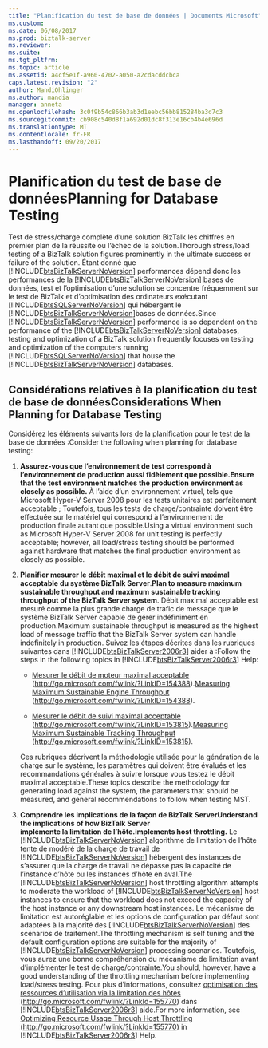 ```yaml
---
title: "Planification du test de base de données | Documents Microsoft"
ms.custom: 
ms.date: 06/08/2017
ms.prod: biztalk-server
ms.reviewer: 
ms.suite: 
ms.tgt_pltfrm: 
ms.topic: article
ms.assetid: a4cf5e1f-a960-4702-a050-a2cdacddcbca
caps.latest.revision: "2"
author: MandiOhlinger
ms.author: mandia
manager: anneta
ms.openlocfilehash: 3c0f9b54c866b3ab3d1eebc56bb815284ba3d7c3
ms.sourcegitcommit: cb908c540d8f1a692d01dc8f313e16cb4b4e696d
ms.translationtype: MT
ms.contentlocale: fr-FR
ms.lasthandoff: 09/20/2017
---
```

# <a name="planning-for-database-testing"></a><span data-ttu-id="6e03e-102">Planification du test de base de données</span><span class="sxs-lookup"><span data-stu-id="6e03e-102">Planning for Database Testing</span></span>
<span data-ttu-id="6e03e-103">Test de stress/charge complète d’une solution BizTalk les chiffres en premier plan de la réussite ou l’échec de la solution.</span><span class="sxs-lookup"><span data-stu-id="6e03e-103">Thorough stress/load testing of a BizTalk solution figures prominently in the ultimate success or failure of the solution.</span></span> <span data-ttu-id="6e03e-104">Étant donné que [!INCLUDE[btsBizTalkServerNoVersion](../includes/btsbiztalkservernoversion-md.md)] performances dépend donc les performances de la [!INCLUDE[btsBizTalkServerNoVersion](../includes/btsbiztalkservernoversion-md.md)] bases de données, test et l’optimisation d’une solution se concentre fréquemment sur le test de BizTalk et d’optimisation des ordinateurs exécutant [!INCLUDE[btsSQLServerNoVersion](../includes/btssqlservernoversion-md.md)] qui hébergent le [!INCLUDE[btsBizTalkServerNoVersion](../includes/btsbiztalkservernoversion-md.md)]bases de données.</span><span class="sxs-lookup"><span data-stu-id="6e03e-104">Since [!INCLUDE[btsBizTalkServerNoVersion](../includes/btsbiztalkservernoversion-md.md)] performance is so dependent on the performance of the [!INCLUDE[btsBizTalkServerNoVersion](../includes/btsbiztalkservernoversion-md.md)] databases, testing and optimization of a BizTalk solution frequently focuses on testing and optimization of the computers running [!INCLUDE[btsSQLServerNoVersion](../includes/btssqlservernoversion-md.md)] that house the [!INCLUDE[btsBizTalkServerNoVersion](../includes/btsbiztalkservernoversion-md.md)] databases.</span></span>  
  
## <a name="considerations-when-planning-for-database-testing"></a><span data-ttu-id="6e03e-105">Considérations relatives à la planification du test de base de données</span><span class="sxs-lookup"><span data-stu-id="6e03e-105">Considerations When Planning for Database Testing</span></span>  
 <span data-ttu-id="6e03e-106">Considérez les éléments suivants lors de la planification pour le test de la base de données :</span><span class="sxs-lookup"><span data-stu-id="6e03e-106">Consider the following when planning for database testing:</span></span>  
  
1.  <span data-ttu-id="6e03e-107">**Assurez-vous que l’environnement de test correspond à l’environnement de production aussi fidèlement que possible.**</span><span class="sxs-lookup"><span data-stu-id="6e03e-107">**Ensure that the test environment matches the production environment as closely as possible.**</span></span> <span data-ttu-id="6e03e-108">À l’aide d’un environnement virtuel, tels que Microsoft Hyper-V Server 2008 pour les tests unitaires est parfaitement acceptable ; Toutefois, tous les tests de charge/contrainte doivent être effectuée sur le matériel qui correspond à l’environnement de production finale autant que possible.</span><span class="sxs-lookup"><span data-stu-id="6e03e-108">Using a virtual environment such as Microsoft Hyper-V Server 2008 for unit testing is perfectly acceptable; however, all load/stress testing should be performed against hardware that matches the final production environment as closely as possible.</span></span>  
  
2.  <span data-ttu-id="6e03e-109">**Planifier mesurer le débit maximal et le débit de suivi maximal acceptable du système BizTalk Server**.</span><span class="sxs-lookup"><span data-stu-id="6e03e-109">**Plan to measure maximum sustainable throughput and maximum sustainable tracking throughput of the BizTalk Server system**.</span></span> <span data-ttu-id="6e03e-110">Débit maximal acceptable est mesuré comme la plus grande charge de trafic de message que le système BizTalk Server capable de gérer indéfiniment en production.</span><span class="sxs-lookup"><span data-stu-id="6e03e-110">Maximum sustainable throughput is measured as the highest load of message traffic that the BizTalk Server system can handle indefinitely in production.</span></span> <span data-ttu-id="6e03e-111">Suivez les étapes décrites dans les rubriques suivantes dans [!INCLUDE[btsBizTalkServer2006r3](../includes/btsbiztalkserver2006r3-md.md)] aider à :</span><span class="sxs-lookup"><span data-stu-id="6e03e-111">Follow the steps in the following topics in [!INCLUDE[btsBizTalkServer2006r3](../includes/btsbiztalkserver2006r3-md.md)] Help:</span></span>  
  
    -   <span data-ttu-id="6e03e-112">[Mesurer le débit de moteur maximal acceptable](http://go.microsoft.com/fwlink/?LinkID=154388) (http://go.microsoft.com/fwlink/?LinkID=154388).</span><span class="sxs-lookup"><span data-stu-id="6e03e-112">[Measuring Maximum Sustainable Engine Throughput](http://go.microsoft.com/fwlink/?LinkID=154388) (http://go.microsoft.com/fwlink/?LinkID=154388).</span></span>  
  
    -   <span data-ttu-id="6e03e-113">[Mesurer le débit de suivi maximal acceptable](http://go.microsoft.com/fwlink/?LinkID=153815) (http://go.microsoft.com/fwlink/?LinkID=153815).</span><span class="sxs-lookup"><span data-stu-id="6e03e-113">[Measuring Maximum Sustainable Tracking Throughput](http://go.microsoft.com/fwlink/?LinkID=153815) (http://go.microsoft.com/fwlink/?LinkID=153815).</span></span>  
  
     <span data-ttu-id="6e03e-114">Ces rubriques décrivent la méthodologie utilisée pour la génération de la charge sur le système, les paramètres qui doivent être évalués et les recommandations générales à suivre lorsque vous testez le débit maximal acceptable.</span><span class="sxs-lookup"><span data-stu-id="6e03e-114">These topics describe the methodology for generating load against the system, the parameters that should be measured, and general recommendations to follow when testing MST.</span></span>  
  
3.  <span data-ttu-id="6e03e-115">**Comprendre les implications de la façon de BizTalk Server**</span><span class="sxs-lookup"><span data-stu-id="6e03e-115">**Understand the implications of how BizTalk Server**</span></span>  
     <span data-ttu-id="6e03e-116">**implémente la limitation de l’hôte.**</span><span class="sxs-lookup"><span data-stu-id="6e03e-116">**implements host throttling.**</span></span> <span data-ttu-id="6e03e-117">Le [!INCLUDE[btsBizTalkServerNoVersion](../includes/btsbiztalkservernoversion-md.md)] algorithme de limitation de l’hôte tente de modéré de la charge de travail de [!INCLUDE[btsBizTalkServerNoVersion](../includes/btsbiztalkservernoversion-md.md)] hébergent des instances de s’assurer que la charge de travail ne dépasse pas la capacité de l’instance d’hôte ou les instances d’hôte en aval.</span><span class="sxs-lookup"><span data-stu-id="6e03e-117">The [!INCLUDE[btsBizTalkServerNoVersion](../includes/btsbiztalkservernoversion-md.md)] host throttling algorithm attempts to moderate the workload of [!INCLUDE[btsBizTalkServerNoVersion](../includes/btsbiztalkservernoversion-md.md)] host instances to ensure that the workload does not exceed the capacity of the host instance or any downstream host instances.</span></span> <span data-ttu-id="6e03e-118">Le mécanisme de limitation est autoréglable et les options de configuration par défaut sont adaptées à la majorité des [!INCLUDE[btsBizTalkServerNoVersion](../includes/btsbiztalkservernoversion-md.md)] des scénarios de traitement.</span><span class="sxs-lookup"><span data-stu-id="6e03e-118">The throttling mechanism is self tuning and the default configuration options are suitable for the majority of [!INCLUDE[btsBizTalkServerNoVersion](../includes/btsbiztalkservernoversion-md.md)] processing scenarios.</span></span> <span data-ttu-id="6e03e-119">Toutefois, vous aurez une bonne compréhension du mécanisme de limitation avant d’implémenter le test de charge/contrainte.</span><span class="sxs-lookup"><span data-stu-id="6e03e-119">You should, however, have a good understanding of the throttling mechanism before implementing load/stress testing.</span></span> <span data-ttu-id="6e03e-120">Pour plus d’informations, consultez [optimisation des ressources d’utilisation via la limitation des hôtes](http://go.microsoft.com/fwlink/?LinkId=155770) (http://go.microsoft.com/fwlink/?LinkId=155770) dans [!INCLUDE[btsBizTalkServer2006r3](../includes/btsbiztalkserver2006r3-md.md)] aide.</span><span class="sxs-lookup"><span data-stu-id="6e03e-120">For more information, see [Optimizing Resource Usage Through Host Throttling](http://go.microsoft.com/fwlink/?LinkId=155770) (http://go.microsoft.com/fwlink/?LinkId=155770) in [!INCLUDE[btsBizTalkServer2006r3](../includes/btsbiztalkserver2006r3-md.md)] Help.</span></span>